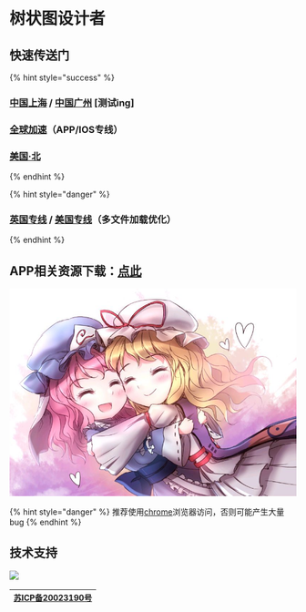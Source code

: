 # 树状图设计者

## 快速传送门

{% hint style="success" %}
### [中国上海](https://s.nov.phantom-sea-limited.ltd/) / [中国广州](https://g.nov.phantom-sea-limited.ltd/) \[测试ing\]

### [**全球加速**](https://cdn.phantom-sea-limited.ltd/)**（APP/IOS专线）**

### [美国·北](http://nov.sirin.top)
{% endhint %}

{% hint style="danger" %}
### [**英国专线**](https://nov-eu.herokuapp.com/) **/** [**美国专线**](https://nov-us.herokuapp.com/)**（多文件加载优化）**
{% endhint %}

## APP相关资源下载：[点此](https://pan.phantom-sea-limited.ltd/#/s/vdFN)

![](.gitbook/assets/agg-zo-w-t1-yhq66o-cty.jpg)

{% hint style="danger" %}
推荐使用[chrome](https://www.google.cn/intl/zh-CN/chrome/)浏览器访问，否则可能产生大量bug
{% endhint %}

## 技术支持

[![](https://i.loli.net/2020/08/27/fzokEqxSTWH7y4h.png)](https://www.upyun.com/)

| [**苏ICP备20023190号**](http://beian.miit.gov.cn/) |
| :---: |


